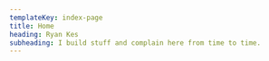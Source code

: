 ```yaml
---
templateKey: index-page
title: Home
heading: Ryan Kes
subheading: I build stuff and complain here from time to time.
---
```


